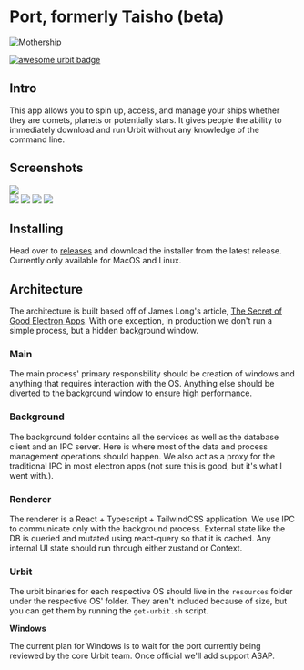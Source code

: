 # Port, formerly Taisho (beta)

![Mothership](https://hmillerdev.nyc3.digitaloceanspaces.com/nocsyx-lassul/BALEEN%20CLASS_PATREON_190519.jpg)

[![awesome urbit badge](https://img.shields.io/badge/~-awesome%20urbit-lightgrey)](https://github.com/urbit/awesome-urbit)

## Intro

This app allows you to spin up, access, and manage your ships whether they are comets, planets or potentially stars. It gives people the ability to immediately download and run Urbit without any knowledge of the command line.

## Screenshots
![](https://hmillerdev.nyc3.digitaloceanspaces.com/nocsyx-lassul/taisho-welcome.jpg)  
![](https://hmillerdev.nyc3.digitaloceanspaces.com/nocsyx-lassul/taisho-moon.jpg)
![](https://hmillerdev.nyc3.digitaloceanspaces.com/nocsyx-lassul/taisho-boot.jpg)
![](https://hmillerdev.nyc3.digitaloceanspaces.com/nocsyx-lassul/taisho-launch.jpg)
![](https://hmillerdev.nyc3.digitaloceanspaces.com/nocsyx-lassul/taisho-home.jpg)

## Installing

Head over to [releases](https://github.com/arthyn/port/releases) and download the installer from the latest release. Currently only available for MacOS and Linux. 

## Architecture

The architecture is built based off of James Long's article, [The Secret of Good Electron Apps](https://archive.jlongster.com/secret-of-good-electron-apps). With one exception, in production we don't run a simple process, but a hidden background window.

### Main

The main process' primary responsbility should be creation of windows and anything that requires interaction with the OS. Anything else should be diverted to the background window to ensure high performance.

### Background

The background folder contains all the services as well as the database client and an IPC server. Here is where most of the data and process management operations should happen. We also act as a proxy for the traditional IPC in most electron apps (not sure this is good, but it's what I went with.).

### Renderer

The renderer is a React + Typescript + TailwindCSS application. We use IPC to communicate only with the background process. External state like the DB is queried and mutated using react-query so that it is cached. Any internal UI state should run through either zustand or Context.

### Urbit

The urbit binaries for each respective OS should live in the `resources` folder under the respective OS' folder. They aren't included because of size, but you can get them by running the `get-urbit.sh` script.

**Windows**

The current plan for Windows is to wait for the port currently being reviewed by the core Urbit team. Once official we'll add support ASAP.
